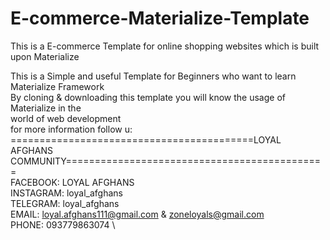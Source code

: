# E-commerce-Materialize-Template
This is a E-commerce Template for online shopping websites which is built upon Materialize 

This is a Simple and useful Template for Beginners who want to learn Materialize Framework \
By cloning & downloading this template you will know the usage of Materialize in the \
world of web development \
for more information follow u:
==========================================LOYAL AFGHANS COMMUNITY============================================= \
FACEBOOK: LOYAL AFGHANS \
INSTAGRAM: loyal_afghans \
TELEGRAM: loyal_afghans \
EMAIL: loyal.afghans111@gmail.com & zoneloyals@gmail.com \
PHONE: 093779863074 \
